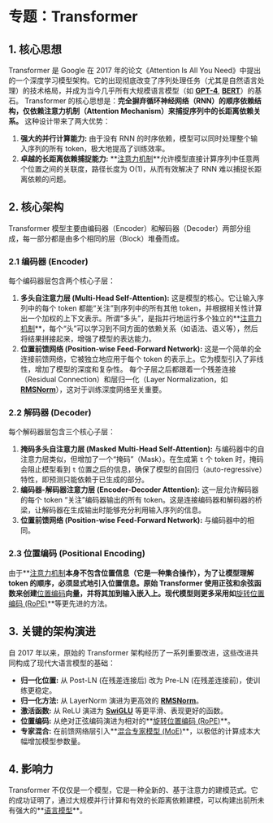 # 专题：Transformer
## 1. 核心思想
Transformer 是 Google 在 2017 年的论文《Attention Is All You Need》中提出的一个深度学习模型架构。它的出现彻底改变了序列处理任务（尤其是自然语言处理）的技术格局，并成为当今几乎所有大规模语言模型（如 **[GPT-4](./Lecture1-GPT-4.md)**, **[BERT](./Lecture1-BERT.md)**）的基石。
Transformer 的核心思想是：**完全摒弃循环神经网络（RNN）的顺序依赖结构，仅依赖注意力机制（Attention Mechanism）来捕捉序列中的长距离依赖关系。**
这种设计带来了两大优势：
1.  **强大的并行计算能力:** 由于没有 RNN 的时序依赖，模型可以同时处理整个输入序列的所有 token，极大地提高了训练效率。
2.  **卓越的长距离依赖捕捉能力:** **[注意力机制](./Lecture1-Self-Attention.md)**允许模型直接计算序列中任意两个位置之间的关联度，路径长度为 O(1)，从而有效解决了 RNN 难以捕捉长距离依赖的问题。
## 2. 核心架构
Transformer 模型主要由编码器（Encoder）和解码器（Decoder）两部分组成，每一部分都是由多个相同的层（Block）堆叠而成。
### 2.1 编码器 (Encoder)
每个编码器层包含两个核心子层：
1.  **多头自注意力层 (Multi-Head Self-Attention):** 这是模型的核心。它让输入序列中的每个 token 都能“关注”到序列中的所有其他 token，并根据相关性计算出一个加权的上下文表示。所谓“多头”，是指并行地运行多个独立的**[注意力机制](./Lecture1-Self-Attention.md)**，每个“头”可以学习到不同方面的依赖关系（如语法、语义等），然后将结果拼接起来，增强了模型的表达能力。
2.  **位置前馈网络 (Position-wise Feed-Forward Network):** 这是一个简单的全连接前馈网络，它被独立地应用于每个 token 的表示上。它为模型引入了非线性，增加了模型的深度和复杂性。
每个子层之后都跟着一个残差连接（Residual Connection）和层归一化（Layer Normalization，如 **[RMSNorm](./Lecture1-RMSNorm.md)**），这对于训练深度网络至关重要。
### 2.2 解码器 (Decoder)
每个解码器层包含三个核心子层：
1.  **掩码多头自注意力层 (Masked Multi-Head Self-Attention):** 与编码器中的自注意力层类似，但增加了一个“掩码”（Mask）。在生成第 `t` 个 token 时，掩码会阻止模型看到 `t` 位置之后的信息，确保了模型的自回归（auto-regressive）特性，即预测只能依赖于已生成的部分。
2.  **编码器-解码器注意力层 (Encoder-Decoder Attention):** 这一层允许解码器的每个 token “关注”编码器输出的所有 token。这是连接编码器和解码器的桥梁，让解码器在生成输出时能够充分利用输入序列的信息。
3.  **位置前馈网络 (Position-wise Feed-Forward Network):** 与编码器中的相同。
### 2.3 位置编码 (Positional Encoding)
由于**[注意力机制](./Lecture1-Self-Attention.md)**本身不包含位置信息（它是一种集合操作），为了让模型理解 token 的顺序，必须显式地引入位置信息。原始 Transformer 使用正弦和余弦函数来创建**[位置编码](./Lecture1-Positional-Encoding.md)**向量，并将其加到输入嵌入上。现代模型则更多采用如**[旋转位置编码 (RoPE)](./Lecture1-Rotary-Positional-Embeddings.md)**等更先进的方法。
## 3. 关键的架构演进
自 2017 年以来，原始的 Transformer 架构经历了一系列重要改进，这些改进共同构成了现代大语言模型的基础：
*   **归一化位置:** 从 Post-LN (在残差连接后) 改为 Pre-LN (在残差连接前)，使训练更稳定。
*   **归一化方法:** 从 LayerNorm 演进为更高效的 **[RMSNorm](./Lecture1-RMSNorm.md)**。
*   **激活函数:** 从 ReLU 演进为 **[SwiGLU](./Lecture1-SwiGLU.md)** 等更平滑、表现更好的函数。
*   **位置编码:** 从绝对正弦编码演进为相对的**[旋转位置编码 (RoPE)](./Lecture1-Rotary-Positional-Embeddings.md)**。
*   **专家混合:** 在前馈网络层引入**[混合专家模型 (MoE)](./Lecture1-Mixture-of-Experts.md)**，以极低的计算成本大幅增加模型参数量。
## 4. 影响力
Transformer 不仅仅是一个模型，它是一种全新的、基于注意力的建模范式。它的成功证明了，通过大规模并行计算和有效的长距离依赖建模，可以构建出前所未有强大的**[语言模型](./Lecture1-Language-Models.md)**。
